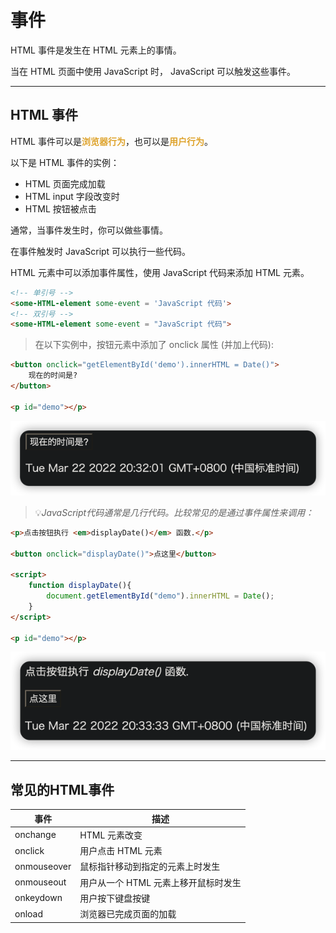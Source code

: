 # 事件
HTML 事件是发生在 HTML 元素上的事情。

当在 HTML 页面中使用 JavaScript 时， JavaScript 可以触发这些事件。
***
## HTML 事件
HTML 事件可以是<font color=#dea32c>**浏览器行为**</font>，也可以是<font color=#dea32c>**用户行为**</font>。

以下是 HTML 事件的实例：

* HTML 页面完成加载
* HTML input 字段改变时
* HTML 按钮被点击

通常，当事件发生时，你可以做些事情。

在事件触发时 JavaScript 可以执行一些代码。

HTML 元素中可以添加事件属性，使用 JavaScript 代码来添加 HTML 元素。
```html
<!-- 单引号 -->
<some-HTML-element some-event = 'JavaScript 代码'>
<!-- 双引号 -->
<some-HTML-element some-event = "JavaScript 代码">
```
> 在以下实例中，按钮元素中添加了 onclick 属性 (并加上代码):
```html
<button onclick="getElementById('demo').innerHTML = Date()">
    现在的时间是?
</button>

<p id="demo"></p>
```
![img_14.png](img_14.png)
> 💡*JavaScript代码通常是几行代码。比较常见的是通过事件属性来调用：*
```html
<p>点击按钮执行 <em>displayDate()</em> 函数.</p>

<button onclick="displayDate()">点这里</button>

<script>
    function displayDate(){
        document.getElementById("demo").innerHTML = Date();
    }
</script>

<p id="demo"></p>
```
![img_15.png](img_15.png)
***
## 常见的HTML事件
| 事件          | 描述                    |
|-------------|-----------------------|
| onchange    | HTML 元素改变             |
| onclick     | 用户点击 HTML 元素          |
| onmouseover | 鼠标指针移动到指定的元素上时发生      |
| onmouseout  | 用户从一个 HTML 元素上移开鼠标时发生 |
| onkeydown   | 用户按下键盘按键              |
| onload      | 浏览器已完成页面的加载           |